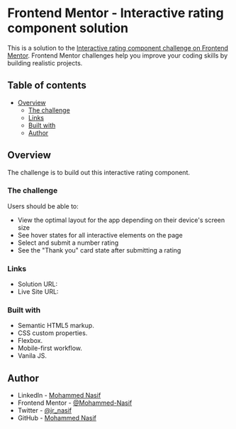 # Frontend Mentor - Interactive rating component solution

This is a solution to the [Interactive rating component challenge on Frontend Mentor](https://www.frontendmentor.io/challenges/interactive-rating-component-koxpeBUmI). Frontend Mentor challenges help you improve your coding skills by building realistic projects.

## Table of contents

- [Overview](#overview)
  - [The challenge](#the-challenge)
  - [Links](#links)
  - [Built with](#built-with)
  - [Author](#author)

## Overview

The challenge is to build out this interactive rating component.

### The challenge

Users should be able to:

- View the optimal layout for the app depending on their device's screen size
- See hover states for all interactive elements on the page
- Select and submit a number rating
- See the "Thank you" card state after submitting a rating

### Links

- Solution URL: [](https://github.com/Mohammed-Nasif/Interactive-rating-component)
- Live Site URL: [](https://mohammed-nasif.github.io/Interactive-rating-component/)

### Built with

- Semantic HTML5 markup.
- CSS custom properties.
- Flexbox.
- Mobile-first workflow.
- Vanila JS.

## Author

- LinkedIn - [Mohammed Nasif](https://www.linkedin.com/in/mohammednasif/)
- Frontend Mentor - [@Mohammed-Nasif](https://www.frontendmentor.io/profile/Mohammed-Nasif)
- Twitter - [@jr_nasif](https://twitter.com/jr_nasif)
- GitHub - [Mohammed Nasif](https://github.com/Mohammed-Nasif)
